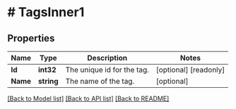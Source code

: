 # # TagsInner1


## Properties 


Name | Type | Description | Notes
------------ | ------------- | ------------- | -------------
**Id**| **int32** | The unique id for the tag.  | [optional] [readonly]
**Name**| **string** | The name of the tag.  | [optional]


[[Back to Model list]](../../README.md#models) [[Back to API list]](../../README.md#endpoints) [[Back to README]](../../README.md)

